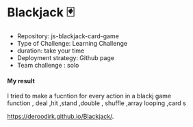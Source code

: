 # Blackjack 🃏

* Repository: js-blackjack-card-game
* Type of Challenge: Learning Challenge
* duration: take your time
* Deployment strategy: Github page
* Team challenge : solo


#### My result
I tried to make a fucntion for every action in a blackj game  <br>
function , deal ,hit ,stand ,double , shuffle ,array looping ,card s 


 https://deroodirk.github.io/Blackjack/.
